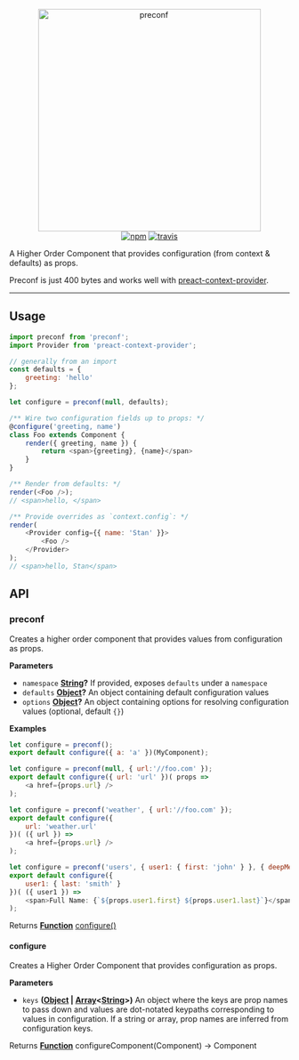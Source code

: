 <p align="center">
  <img src="resources/preconf-logo.png" width="400" alt="preconf">
  <br>
  <a href="https://www.npmjs.org/package/preconf"><img src="https://img.shields.io/npm/v/preconf.svg?style=flat" alt="npm"></a> <a href="https://travis-ci.org/synacor/preconf"><img src="https://travis-ci.org/synacor/preconf.svg?branch=master" alt="travis"></a>
</p>

A Higher Order Component that provides configuration (from context & defaults) as props.

Preconf is just 400 bytes and works well with [preact-context-provider](https://github.com/synacor/preact-context-provider).

* * *

## Usage

```js
import preconf from 'preconf';
import Provider from 'preact-context-provider';

// generally from an import
const defaults = {
	greeting: 'hello'
};

let configure = preconf(null, defaults);

/** Wire two configuration fields up to props: */
@configure('greeting, name')
class Foo extends Component {
	render({ greeting, name }) {
		return <span>{greeting}, {name}</span>
	}
}

/** Render from defaults: */
render(<Foo />);
// <span>hello, </span>

/** Provide overrides as `context.config`: */
render(
	<Provider config={{ name: 'Stan' }}>
		<Foo />
	</Provider>
);
// <span>hello, Stan</span>
```

## API

<!-- Generated by documentation.js. Update this documentation by updating the source code. -->

### preconf

Creates a higher order component that provides values from configuration as props.

**Parameters**

-   `namespace` **[String](https://developer.mozilla.org/en-US/docs/Web/JavaScript/Reference/Global_Objects/String)?** If provided, exposes `defaults` under a `namespace`
-   `defaults` **[Object](https://developer.mozilla.org/en-US/docs/Web/JavaScript/Reference/Global_Objects/Object)?** An object containing default configuration values
-   `options` **[Object](https://developer.mozilla.org/en-US/docs/Web/JavaScript/Reference/Global_Objects/Object)?** An object containing options for resolving configuration values (optional, default `{}`)

**Examples**

```javascript
let configure = preconf();
export default configure({ a: 'a' })(MyComponent);
```

```javascript
let configure = preconf(null, { url:'//foo.com' });
export default configure({ url: 'url' })( props =>
	<a href={props.url} />
);
```

```javascript
let configure = preconf('weather', { url:'//foo.com' });
export default configure({
	url: 'weather.url'
})( ({ url }) =>
	<a href={props.url} />
);
```

```javascript
let configure = preconf('users', { user1: { first: 'john' } }, { deepMerge: true });
export default configure({
	user1: { last: 'smith' }
})( ({ user1 }) =>
	<span>Full Name: {`${props.user1.first} ${props.user1.last}`}</span>
);
```

Returns **[Function](https://developer.mozilla.org/en-US/docs/Web/JavaScript/Reference/Statements/function)** [configure()](#configure)

#### configure

Creates a Higher Order Component that provides configuration as props.

**Parameters**

-   `keys` **([Object](https://developer.mozilla.org/en-US/docs/Web/JavaScript/Reference/Global_Objects/Object) \| [Array](https://developer.mozilla.org/en-US/docs/Web/JavaScript/Reference/Global_Objects/Array)&lt;[String](https://developer.mozilla.org/en-US/docs/Web/JavaScript/Reference/Global_Objects/String)>)** An object where the keys are prop names to pass down and values are dot-notated keypaths corresponding to values in configuration. If a string or array, prop names are inferred from configuration keys.

Returns **[Function](https://developer.mozilla.org/en-US/docs/Web/JavaScript/Reference/Statements/function)** configureComponent(Component) -> Component
